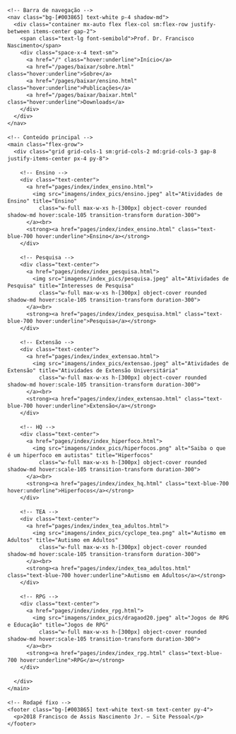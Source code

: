 <html lang="pt-BR">
  <head>
    <meta charset="UTF-8" />
    <meta name="viewport" content="width=device-width, initial-scale=1.0" />
    <title>Início</title>
    <meta name="description" content="Página inicial do site de Itxesco - Ensino, Pesquisa, Extensão e mais.">
    <link href="https://cdn.jsdelivr.net/npm/tailwindcss@2.2.19/dist/tailwind.min.css" rel="stylesheet" />
  </head>
  <body class="bg-[#F5F5F5] text-[#4B5563] font-sans min-h-screen flex flex-col">

    <!-- Barra de navegação -->
    <nav class="bg-[#003865] text-white p-4 shadow-md">
      <div class="container mx-auto flex flex-col sm:flex-row justify-between items-center gap-2">
        <span class="text-lg font-semibold">Prof. Dr. Francisco Nascimento</span>
        <div class="space-x-4 text-sm">
          <a href="/" class="hover:underline">Início</a>
          <a href="/pages/baixar/sobre.html" class="hover:underline">Sobre</a>
          <a href="/pages/baixar/ensino.html" class="hover:underline">Publicações</a>
          <a href="/pages/baixar/baixar.html" class="hover:underline">Downloads</a>
        </div>
      </div>
    </nav>

    <!-- Conteúdo principal -->
    <main class="flex-grow">
      <div class="grid grid-cols-1 sm:grid-cols-2 md:grid-cols-3 gap-8 justify-items-center px-4 py-8">

        <!-- Ensino -->
        <div class="text-center">
          <a href="pages/index/index_ensino.html">
            <img src="imagens/index_pics/ensino.jpeg" alt="Atividades de Ensino" title="Ensino"
              class="w-full max-w-xs h-[300px] object-cover rounded shadow-md hover:scale-105 transition-transform duration-300">
          </a><br>
          <strong><a href="pages/index/index_ensino.html" class="text-blue-700 hover:underline">Ensino</a></strong>
        </div>

        <!-- Pesquisa -->
        <div class="text-center">
          <a href="pages/index/index_pesquisa.html">
            <img src="imagens/index_pics/pesquisa.jpeg" alt="Atividades de Pesquisa" title="Interesses de Pesquisa"
              class="w-full max-w-xs h-[300px] object-cover rounded shadow-md hover:scale-105 transition-transform duration-300">
          </a><br>
          <strong><a href="pages/index/index_pesquisa.html" class="text-blue-700 hover:underline">Pesquisa</a></strong>
        </div>

        <!-- Extensão -->
        <div class="text-center">
          <a href="pages/index/index_extensao.html">
            <img src="imagens/index_pics/extensao.jpeg" alt="Atividades de Extensão" title="Atividades de Extensão Universitária"
              class="w-full max-w-xs h-[300px] object-cover rounded shadow-md hover:scale-105 transition-transform duration-300">
          </a><br>
          <strong><a href="pages/index/index_extensao.html" class="text-blue-700 hover:underline">Extensão</a></strong>
        </div>

        <!-- HQ -->
        <div class="text-center">
          <a href="pages/index/index_hiperfoco.html">
            <img src="imagens/index_pics/hiperfocos.png" alt="Saiba o que é um hiperfoco em autistas" title="Hiperfocos"
              class="w-full max-w-xs h-[300px] object-cover rounded shadow-md hover:scale-105 transition-transform duration-300">
          </a><br>
          <strong><a href="pages/index/index_hq.html" class="text-blue-700 hover:underline">Hiperfocos</a></strong>
        </div>

        <!-- TEA -->
        <div class="text-center">
          <a href="pages/index/index_tea_adultos.html">
            <img src="imagens/index_pics/cyclope_tea.png" alt="Autismo em Adultos" title="Autismo em Adultos"
              class="w-full max-w-xs h-[300px] object-cover rounded shadow-md hover:scale-105 transition-transform duration-300">
          </a><br>
          <strong><a href="pages/index/index_tea_adultos.html" class="text-blue-700 hover:underline">Autismo em Adultos</a></strong>
        </div>

        <!-- RPG -->
        <div class="text-center">
          <a href="pages/index/index_rpg.html">
            <img src="imagens/index_pics/dragaod20.jpeg" alt="Jogos de RPG e Educação" title="Jogos de RPG"
              class="w-full max-w-xs h-[300px] object-cover rounded shadow-md hover:scale-105 transition-transform duration-300">
          </a><br>
          <strong><a href="pages/index/index_rpg.html" class="text-blue-700 hover:underline">RPG</a></strong>
        </div>

      </div>
    </main>

    <!-- Rodapé fixo -->
    <footer class="bg-[#003865] text-white text-sm text-center py-4">
      <p>2018 Francisco de Assis Nascimento Jr. — Site Pessoal</p>
    </footer>

  </body>
</html>
